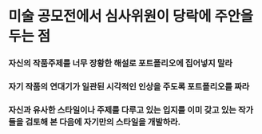 # 미술 공모전에서 심사위원이 당락에 주안을 두는 점

### 자신의 작품주제를 너무 장황한 해설로 포트폴리오에 집어넣지 말라

### 자기 작품의 연대기가 일관된 시각적인 인상을 주도록 포트폴리오를 짜라

### 자신과 유사한 스타일이나 주제를 다루고 있는 입지를 이미 갖고 있는 작가들을 검토해 본 다음에 자기만의 스타일을 개발하라.

